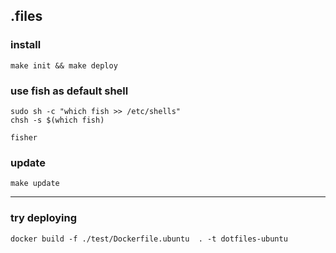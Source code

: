 ## .files

### install

```shell
make init && make deploy
```

### use fish as default shell

```shell
sudo sh -c "which fish >> /etc/shells"
chsh -s $(which fish)
```

```shell
fisher
```

### update

```shell
make update
```
---

### try deploying

```shell
docker build -f ./test/Dockerfile.ubuntu  . -t dotfiles-ubuntu
```
